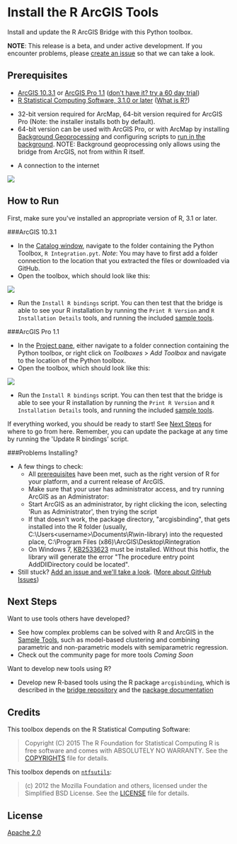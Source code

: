 Install the R ArcGIS Tools
==========================

Install and update the R ArcGIS Bridge with this Python toolbox.

**NOTE**: This release is a beta, and under active development. If you encounter problems, please [create an issue](https://github.com/R-ArcGIS/r-bridge-install/issues) so that we can take a look.


Prerequisites
-------------

 - [ArcGIS 10.3.1](http://desktop.arcgis.com/en/desktop/) or [ArcGIS Pro 1.1](http://pro.arcgis.com/en/pro-app/) ([don't have it? try a 60 day trial](http://www.esri.com/software/arcgis/arcgis-for-desktop/free-trial))
 - [R Statistical Computing Software, 3.1.0 or later](http://cran.cnr.berkeley.edu/bin/windows/base/) ([What is R?](http://www.r-project.org/about.html))
  + 32-bit version required for ArcMap, 64-bit version required for ArcGIS Pro (Note: the installer installs both by default).
  + 64-bit version can be used with ArcGIS Pro, or with ArcMap by installing [Background Geoprocessing](http://desktop.arcgis.com/en/desktop/latest/analyze/executing-tools/64bit-background.htm) and configuring scripts to [run in the background](http://desktop.arcgis.com/en/desktop/latest/analyze/executing-tools/foreground-and-background-processing.htm). NOTE: Background geoprocessing only allows using the bridge from ArcGIS, not from within R itself.
 - A connection to the internet

![](https://github.com/R-ArcGIS/r-bridge-install/blob/master/img/version-block-detailed.png)


How to Run
----------

First, make sure you've installed an appropriate version of R, 3.1 or later. 

###ArcGIS 10.3.1
 - In the [Catalog window](http://desktop.arcgis.com/en/desktop/latest/map/working-with-arcmap/what-is-the-catalog-window-.htm), navigate to the folder containing the Python Toolbox, `R Integration.pyt`. _Note_: You may have to first add a folder connection to the location that you extracted the files or downloaded via GitHub.
 - Open the toolbox, which should look like this:

![](https://github.com/R-ArcGIS/r-bridge-install/blob/master/img/r-bridge-install-arcmap.png)

 - Run the `Install R bindings` script. You can then test that the bridge is able to see your R installation by running the `Print R Version` and `R Installation Details` tools, and running the included [sample tools](https://github.com/R-ArcGIS/r-bridge/tree/master/package/arc/inst/examples).

###ArcGIS Pro 1.1
 - In the [Project pane](https://pro.arcgis.com/en/pro-app/help/projects/the-project-pane.htm), either navigate to a folder connection containing the Python toolbox, or right click on *Toolboxes* > *Add Toolbox* and navigate to the location of the Python toolbox.
 - Open the toolbox, which should look like this:

![](https://github.com/R-ArcGIS/r-bridge-install/blob/master/img/r-bridge-install-pro.png)

  - Run the `Install R bindings` script. You can then test that the bridge is able to see your R installation by running the `Print R Version` and `R Installation Details` tools, and running the included [sample tools](https://github.com/R-ArcGIS/r-bridge/tree/master/package/arc/inst/examples).

If everything worked, you should be ready to start! See [Next Steps](#next-steps) for where to go from here. Remember, you can update the package at any time by running the 'Update R bindings' script.

###Problems Installing?
 - A few things to check:
    + All [prerequisites](#prerequisites) have been met, such as the right version of R for your platform, and a current release of ArcGIS.
    + Make sure that your user has administrator access, and try running ArcGIS as an Administrator:
     - Start ArcGIS as an administrator, by right clicking the icon, selecting 'Run as Administrator', then trying the script
     - If that doesn't work, the package directory, "arcgisbinding", that gets installed into the R folder (usually, C:\Users\<username>\Documents\R\win-library\) into the requested place, C:\Program Files (x86)\ArcGIS\Desktop\Rintegration
    + On Windows 7, [KB2533623](https://support.microsoft.com/en-us/kb/2533623) must be installed. Without this hotfix, the library will generate the error "The procedure entry point AddDllDirectory could be located".
 - Still stuck? [Add an issue and we'll take a look](https://github.com/R-ArcGIS/r-bridge-install/issues). ([More about GitHub Issues](https://help.github.com/articles/about-issues/))


Next Steps
----------

Want to use tools others have developed?
 - See how complex problems can be solved with R and ArcGIS in the [Sample Tools](https://github.com/R-ArcGIS/r-sample-tools), such as model-based clustering and combining parametric and non-parametric models with semiparametric regression.
 - Check out the community page for more tools _Coming Soon_

Want to develop new tools using R?
 - Develop new R-based tools using the R package `arcgisbinding`, which is described in the [bridge repository](https://github.com/R-ArcGIS/r-bridge) and the [package documentation](https://r-arcgis.github.io/assets/arcgisbinding.pdf)

Credits
-------

This toolbox depends on the R Statistical Computing Software:

> Copyright (C) 2015 The R Foundation for Statistical Computing
> R is free software and comes with ABSOLUTELY NO WARRANTY.
> See the [COPYRIGHTS](https://github.com/wch/r-source/blob/trunk/doc/COPYRIGHTS) file for details.

This toolbox depends on [`ntfsutils`](https://github.com/sid0/ntfs):
> (c) 2012 the Mozilla Foundation and others, licensed under the
> Simplified BSD License. See the [LICENSE](https://github.com/sid0/ntfs/blob/master/LICENSE) file for details.

## License
[Apache 2.0](LICENSE)
